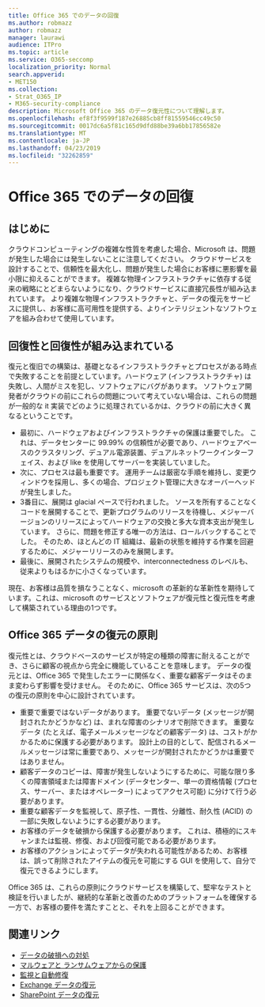 ```yaml
---
title: Office 365 でのデータの回復
ms.author: robmazz
author: robmazz
manager: laurawi
audience: ITPro
ms.topic: article
ms.service: O365-seccomp
localization_priority: Normal
search.appverid:
- MET150
ms.collection:
- Strat_O365_IP
- M365-security-compliance
description: Microsoft Office 365 のデータ復元性について理解します。
ms.openlocfilehash: ef8f3f9599f187e26885cb8ff81559546cc49c50
ms.sourcegitcommit: 0017dc6a5f81c165d9dfd88be39a6bb17856582e
ms.translationtype: MT
ms.contentlocale: ja-JP
ms.lasthandoff: 04/23/2019
ms.locfileid: "32262859"
---
```

# <a name="data-resiliency-in-office-365"></a>Office 365 でのデータの回復

## <a name="introduction"></a>はじめに
クラウドコンピューティングの複雑な性質を考慮した場合、Microsoft は、問題が発生した場合には発生しないことに注意してください。 クラウドサービスを設計することで、信頼性を最大化し、問題が発生した場合にお客様に悪影響を最小限に抑えることができます。 複雑な物理インフラストラクチャに依存する従来の戦略にとどまらないようになり、クラウドサービスに直接冗長性が組み込まれています。 より複雑な物理インフラストラクチャと、データの復元をサービスに提供し、お客様に高可用性を提供する、よりインテリジェントなソフトウェアを組み合わせて使用しています。 

## <a name="resiliency-and-recoverability-are-built-in"></a>回復性と回復性が組み込まれている 
復元と復旧での構築は、基礎となるインフラストラクチャとプロセスがある時点で失敗することを前提としています。ハードウェア (インフラストラクチャ) は失敗し、人間がミスを犯し、ソフトウェアにバグがあります。 ソフトウェア開発者がクラウドの前にこれらの問題について考えていない場合は、これらの問題が一般的な it 実装でどのように処理されているかは、クラウドの前に大きく異なるということです。 
- 最初に、ハードウェアおよびインフラストラクチャの保護は重要でした。 これは、データセンターに 99.99% の信頼性が必要であり、ハードウェアベースのクラスタリング、デュアル電源装置、デュアルネットワークインターフェイス、および like を使用してサーバーを実装していました。 
- 次に、プロセスは最も重要です。 運用チームは厳密な手順を維持し、変更ウィンドウを採用し、多くの場合、プロジェクト管理に大きなオーバーヘッドが発生しました。 
- 3番目に、展開は glacial ペースで行われました。 ソースを所有することなくコードを展開することで、更新プログラムのリリースを待機し、メジャーバージョンのリリースによってハードウェアの交換と多大な資本支出が発生しています。 さらに、問題を修正する唯一の方法は、ロールバックすることでした。 そのため、ほとんどの IT 組織は、最新の状態を維持する作業を回避するために、メジャーリリースのみを展開します。 
- 最後に、展開されたシステムの規模や、interconnectedness のレベルも、従来よりもはるかに小さくなっています。 

現在、お客様は品質を損なうことなく、microsoft の革新的な革新性を期待しています。これは、microsoft のサービスとソフトウェアが復元性と復元性を考慮して構築されている理由の1つです。 

## <a name="office-365-data-resiliency-principles"></a>Office 365 データの復元の原則 
復元性とは、クラウドベースのサービスが特定の種類の障害に耐えることができ、さらに顧客の視点から完全に機能していることを意味します。 データの復元とは、Office 365 で発生したエラーに関係なく、重要な顧客データはそのまま変わらず影響を受けません。 そのために、Office 365 サービスは、次の5つの復元の原則を中心に設計されています。 
- 重要で重要ではないデータがあります。 重要でないデータ (メッセージが開封されたかどうかなど) は、まれな障害のシナリオで削除できます。 重要なデータ (たとえば、電子メールメッセージなどの顧客データ) は、コストがかかるために保護する必要があります。 設計上の目的として、配信されるメールメッセージは常に重要であり、メッセージが開封されたかどうかは重要ではありません。 
- 顧客データのコピーは、障害が発生しないようにするために、可能な限り多くの障害領域または障害ドメイン (データセンター、単一の資格情報 (プロセス、サーバー、またはオペレーター) によってアクセス可能) に分けて行う必要があります。 
- 重要な顧客データを監視して、原子性、一貫性、分離性、耐久性 (ACID) の一部に失敗しないようにする必要があります。 
- お客様のデータを破損から保護する必要があります。 これは、積極的にスキャンまたは監視、修復、および回復可能である必要があります。 
- お客様のアクションによってデータが失われる可能性があるため、お客様は、誤って削除されたアイテムの復元を可能にする GUI を使用して、自分で復元できるようにします。 
 
Office 365 は、これらの原則にクラウドサービスを構築して、堅牢なテストと検証を行いましたが、継続的な革新と改善のためのプラットフォームを確保する一方で、お客様の要件を満たすことと、それを上回ることができます。 

## <a name="related-links"></a>関連リンク

- [データの破損への対処](office-365-dealing-with-data-corruption.md)
- [マルウェアと ランサムウェアからの保護](office-365-malware-and-ransomware-protection.md)
- [監視と自動修復](office-365-monitoring-and-self-healing.md)
- [Exchange データの復元](office-365-exchange-data-resiliency.md)
- [SharePoint データの復元](office-365-sharepoint-data-resiliency.md)